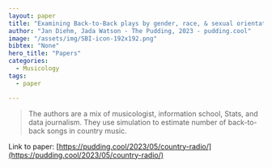 ```yaml
---
layout: paper
title: "Examining Back-to-Back plays by gender, race, & sexual orientation"
author: "Jan Diehm, Jada Watson - The Pudding, 2023 - pudding.cool"
image: "/assets/img/SBI-icon-192x192.png"
bibtex: "None"
hero_title: "Papers"
categories:
  - Musicology
tags:
  - paper

---
```

>The authors are a mix of musicologist, information school, Stats, and data journalism. They use simulation to estimate number of back-to-back songs in country music.

Link to paper: [https://pudding.cool/2023/05/country-radio/](https://pudding.cool/2023/05/country-radio/)

